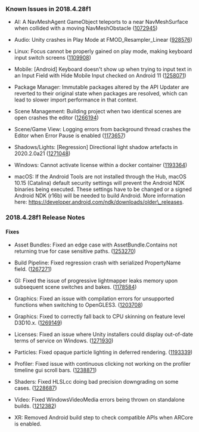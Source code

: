 ### Known Issues in 2018.4.28f1

*   AI: A NavMeshAgent GameObject teleports to a near NavMeshSurface when collided with a moving NavMeshObstacle ([1072945](https://issuetracker.unity3d.com/issues/a-navmeshagent-gameobject-teleports-to-a-near-navmeshsurface-when-collided-with-a-moving-navmeshobstacle))
    
*   Audio: Unity crashes in Play Mode at FMOD\_Resampler\_Linear ([928576](https://issuetracker.unity3d.com/issues/unity-crashes-in-play-mode-at-fmod-resampler-linear))
    
*   Linux: Focus cannot be properly gained on play mode, making keyboard input switch screens ([1109908](https://issuetracker.unity3d.com/issues/linux-focus-cannot-be-properly-gained-on-play-mode-making-keyboard-input-switch-screens))
    
*   Mobile: \[Android\] Keyboard doesn't show up when trying to input text in an Input Field with Hide Mobile Input checked on Android 11 ([1258071](https://issuetracker.unity3d.com/issues/android-keyboard-doesnt-show-up-when-trying-to-input-text-in-an-input-field-with-hide-mobile-input-checked-on-android-11))
    
*   Package Manager: Immutable packages altered by the API Updater are reverted to their original state when packages are resolved, which can lead to slower import performance in that context.
    
*   Scene Management: Building project when two identical scenes are open crashes the editor ([1266194](https://issuetracker.unity3d.com/issues/building-project-when-two-identical-scenes-are-open-crashes-the-editor))
    
*   Scene/Game View: Logging errors from background thread crashes the Editor when Error Pause is enabled ([1173657](https://issuetracker.unity3d.com/issues/calling-assetbundle-dot-loadfromfileasync-with-a-path-that-does-not-exist-crashes-the-editor-when-error-pause-is-enabled))
    
*   Shadows/Lights: \[Regression\] Directional light shadow artefacts in 2020.2.0a21 ([1271048](https://issuetracker.unity3d.com/issues/hdrp-directional-light-artefacts-in-2020-dot-2-0a21))
    
*   Windows: Cannot activate license within a docker container ([1193364](https://issuetracker.unity3d.com/issues/cannot-activate-license-within-a-docker-container))
    
*   macOS: If the Android Tools are not installed through the Hub, macOS 10.15 (Catalina) default security settings will prevent the Android NDK binaries being executed. These settings have to be changed or a signed Android NDK (r16b) will be needed to build Android. More information here: https://developer.android.com/ndk/downloads/older\_releases.
    

### 2018.4.28f1 Release Notes

#### Fixes

*   Asset Bundles: Fixed an edge case with AssetBundle.Contains not returning true for case sensitive paths. ([1253270](https://issuetracker.unity3d.com/issues/assetbundle-dot-contains-does-not-find-aseets-when-bundles-are-built-using-compatibilitybuildpipeline-dot-buildassetbundles))
    
*   Build Pipeline: Fixed regression crash with serialized PropertyName field. ([1267271](https://issuetracker.unity3d.com/issues/building-a-project-crashes-when-a-script-component-has-serialized-array-of-a-type-that-contains-a-serialized-propertyname-field))
    
*   GI: Fixed the issue of progressive lightmapper leaks memory upon subsequent scene switches and bakes. ([1178584](https://issuetracker.unity3d.com/issues/progressive-lightmapper-leaks-memory-upon-subsequent-scene-switches-and-bakes))
    
*   Graphics: Fixed an issue with compilation errors for unsupported functions when switching to OpenGLES3. ([1203708](https://issuetracker.unity3d.com/issues/opengles3-shader-using-bitfield-extract-fails-to-compile-when-using-opengles3-graphics-api))
    
*   Graphics: Fixed to correctly fall back to CPU skinning on feature level D3D10.x. ([1269149](https://issuetracker.unity3d.com/issues/the-build-does-not-fallback-to-cpu-skinning-when-has-directx-has-feature-level-10-dot-1-or-lower))
    
*   Licenses: Fixed an issue where Unity installers could display out-of-date terms of service on Windows. ([1271930](https://issuetracker.unity3d.com/issues/the-terms-of-service-in-the-installer-are-out-of-date))
    
*   Particles: Fixed opaque particle lighting in deferred rendering. ([1193339](https://issuetracker.unity3d.com/issues/standard-surface-particle-shader-reveals-objects-behind-the-gameobject-with-the-shader-when-using-certain-rendering-modes))
    
*   Profiler: Fixed issue with continuous clicking not working on the profiler timeline gui scroll bars. ([1238871](https://issuetracker.unity3d.com/issues/profiler-mouse-scroller-is-not-working-for-timeline-view-in-the-profiler-window))
    
*   Shaders: Fixed HLSLcc doing bad precision downgrading on some cases. ([1228687](https://issuetracker.unity3d.com/issues/min16f-as-def32-modifier-in-fxc-bytecode-not-honored-when-converting-to-spir-v-slash-essl))
    
*   Video: Fixed WindowsVideoMedia errors being thrown on standalone builds. ([1212382](https://issuetracker.unity3d.com/issues/video-windows-7-windowsvideomedia-errors-are-thrown-on-standalone-builds-when-playing-mp4-files-hosted-on-certain-servers))
    
*   XR: Removed Android build step to check compatible APIs when ARCore is enabled.